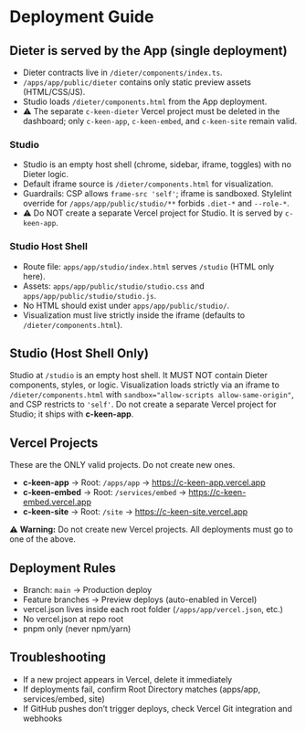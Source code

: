 # Deployment Guide

## Dieter is served by the App (single deployment)
- Dieter contracts live in `/dieter/components/index.ts`.
- `/apps/app/public/dieter` contains only static preview assets (HTML/CSS/JS).
- Studio loads `/dieter/components.html` from the App deployment.
- ⚠️ The separate `c-keen-dieter` Vercel project must be deleted in the dashboard; only `c-keen-app`, `c-keen-embed`, and `c-keen-site` remain valid.

### Studio
- Studio is an empty host shell (chrome, sidebar, iframe, toggles) with no Dieter logic.
- Default iframe source is `/dieter/components.html` for visualization.
- Guardrails: CSP allows `frame-src 'self'`; iframe is sandboxed. Stylelint override for `/apps/app/public/studio/**` forbids `.diet-*` and `--role-*`.
- ⚠️ Do NOT create a separate Vercel project for Studio. It is served by `c-keen-app`.

### Studio Host Shell
- Route file: `apps/app/studio/index.html` serves `/studio` (HTML only here).
- Assets: `apps/app/public/studio/studio.css` and `apps/app/public/studio/studio.js`.
- No HTML should exist under `apps/app/public/studio/`.
- Visualization must live strictly inside the iframe (defaults to `/dieter/components.html`).

## Studio (Host Shell Only)
Studio at `/studio` is an empty host shell. It MUST NOT contain Dieter components, styles, or logic. Visualization loads strictly via an iframe to `/dieter/components.html` with `sandbox="allow-scripts allow-same-origin"`, and CSP restricts to `'self'`. Do not create a separate Vercel project for Studio; it ships with **c-keen-app**.

## Vercel Projects
These are the ONLY valid projects. Do not create new ones.

- **c-keen-app** → Root: `/apps/app` → https://c-keen-app.vercel.app  
- **c-keen-embed** → Root: `/services/embed` → https://c-keen-embed.vercel.app  
- **c-keen-site** → Root: `/site` → https://c-keen-site.vercel.app  

⚠️ **Warning:** Do not create new Vercel projects. All deployments must go to one of the above.

## Deployment Rules
- Branch: `main` → Production deploy
- Feature branches → Preview deploys (auto-enabled in Vercel)
- vercel.json lives inside each root folder (`/apps/app/vercel.json`, etc.)
- No vercel.json at repo root
- pnpm only (never npm/yarn)

## Troubleshooting
- If a new project appears in Vercel, delete it immediately
- If deployments fail, confirm Root Directory matches (apps/app, services/embed, site)
- If GitHub pushes don’t trigger deploys, check Vercel Git integration and webhooks
 